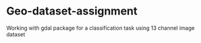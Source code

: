 # Geo-dataset-assignment
Working with gdal package for a classification task using 13 channel image dataset
